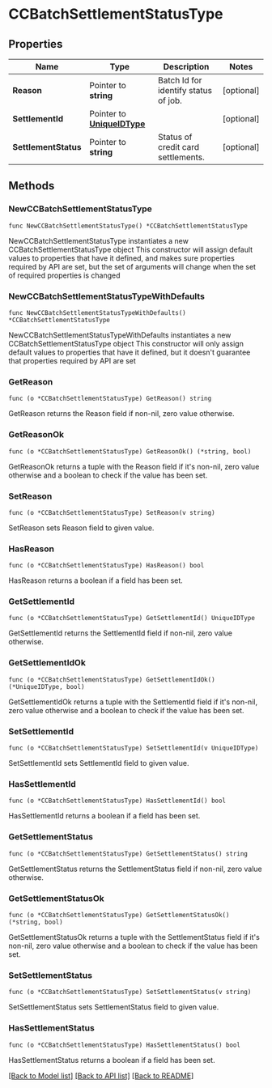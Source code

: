 # CCBatchSettlementStatusType

## Properties

Name | Type | Description | Notes
------------ | ------------- | ------------- | -------------
**Reason** | Pointer to **string** | Batch Id for identify status of job. | [optional] 
**SettlementId** | Pointer to [**UniqueIDType**](UniqueIDType.md) |  | [optional] 
**SettlementStatus** | Pointer to **string** | Status of credit card settlements. | [optional] 

## Methods

### NewCCBatchSettlementStatusType

`func NewCCBatchSettlementStatusType() *CCBatchSettlementStatusType`

NewCCBatchSettlementStatusType instantiates a new CCBatchSettlementStatusType object
This constructor will assign default values to properties that have it defined,
and makes sure properties required by API are set, but the set of arguments
will change when the set of required properties is changed

### NewCCBatchSettlementStatusTypeWithDefaults

`func NewCCBatchSettlementStatusTypeWithDefaults() *CCBatchSettlementStatusType`

NewCCBatchSettlementStatusTypeWithDefaults instantiates a new CCBatchSettlementStatusType object
This constructor will only assign default values to properties that have it defined,
but it doesn't guarantee that properties required by API are set

### GetReason

`func (o *CCBatchSettlementStatusType) GetReason() string`

GetReason returns the Reason field if non-nil, zero value otherwise.

### GetReasonOk

`func (o *CCBatchSettlementStatusType) GetReasonOk() (*string, bool)`

GetReasonOk returns a tuple with the Reason field if it's non-nil, zero value otherwise
and a boolean to check if the value has been set.

### SetReason

`func (o *CCBatchSettlementStatusType) SetReason(v string)`

SetReason sets Reason field to given value.

### HasReason

`func (o *CCBatchSettlementStatusType) HasReason() bool`

HasReason returns a boolean if a field has been set.

### GetSettlementId

`func (o *CCBatchSettlementStatusType) GetSettlementId() UniqueIDType`

GetSettlementId returns the SettlementId field if non-nil, zero value otherwise.

### GetSettlementIdOk

`func (o *CCBatchSettlementStatusType) GetSettlementIdOk() (*UniqueIDType, bool)`

GetSettlementIdOk returns a tuple with the SettlementId field if it's non-nil, zero value otherwise
and a boolean to check if the value has been set.

### SetSettlementId

`func (o *CCBatchSettlementStatusType) SetSettlementId(v UniqueIDType)`

SetSettlementId sets SettlementId field to given value.

### HasSettlementId

`func (o *CCBatchSettlementStatusType) HasSettlementId() bool`

HasSettlementId returns a boolean if a field has been set.

### GetSettlementStatus

`func (o *CCBatchSettlementStatusType) GetSettlementStatus() string`

GetSettlementStatus returns the SettlementStatus field if non-nil, zero value otherwise.

### GetSettlementStatusOk

`func (o *CCBatchSettlementStatusType) GetSettlementStatusOk() (*string, bool)`

GetSettlementStatusOk returns a tuple with the SettlementStatus field if it's non-nil, zero value otherwise
and a boolean to check if the value has been set.

### SetSettlementStatus

`func (o *CCBatchSettlementStatusType) SetSettlementStatus(v string)`

SetSettlementStatus sets SettlementStatus field to given value.

### HasSettlementStatus

`func (o *CCBatchSettlementStatusType) HasSettlementStatus() bool`

HasSettlementStatus returns a boolean if a field has been set.


[[Back to Model list]](../README.md#documentation-for-models) [[Back to API list]](../README.md#documentation-for-api-endpoints) [[Back to README]](../README.md)


